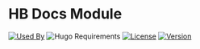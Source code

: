 # HB Docs Module

[![Used By](https://img.shields.io/badge/dynamic/json?color=success&label=used+by&query=repositories_humanize&logo=hugo&style=flat-square&url=https://api.razonyang.com/v1/github/dependents/razonyang/hb-docs)](https://github.com/razonyang/hb-docs/network/dependents)
![Hugo Requirements](https://img.shields.io/badge/dynamic/json?color=important&label=requirements&query=requirements&logo=hugo&style=flat-square&url=https://api.razonyang.com/v1/hugo/modules/github.com/razonyang/hb-docs)
[![License](https://img.shields.io/github/license/razonyang/hb-docs?style=flat-square)](https://github.com/razonyang/hb-docs/blob/main/LICENSE)
[![Version](https://img.shields.io/github/v/tag/razonyang/hb-docs?label=version&style=flat-square)](https://github.com/razonyang/hb-docs/tags)
